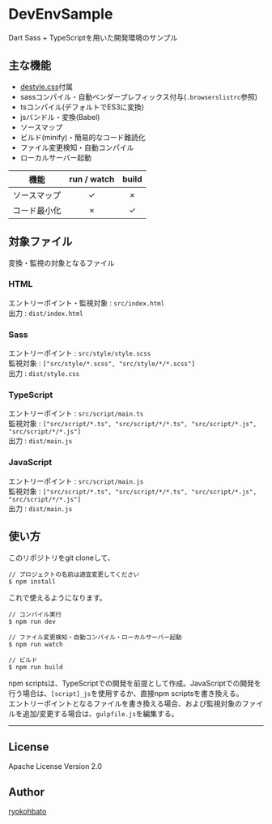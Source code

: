 # DevEnvSample

Dart Sass + TypeScriptを用いた開発環境のサンプル

## 主な機能

- [destyle.css](https://github.com/nicolas-cusan/destyle.css/)付属
- sassコンパイル・自動ベンダープレフィックス付与(``.browserslistrc``参照)
- tsコンパイル(デフォルトでES3に変換)
- jsバンドル・変換(Babel)
- ソースマップ
- ビルド(minify)・簡易的なコード難読化
- ファイル変更検知・自動コンパイル
- ローカルサーバー起動

| 機能 | run / watch | build |
|:-----:|:-----:|:-----:|
| ソースマップ | ✓ | × |
| コード最小化 | × | ✓ |

## 対象ファイル

変換・監視の対象となるファイル  

### HTML

エントリーポイント・監視対象 : ``src/index.html``  
出力 : ``dist/index.html``

### Sass

エントリーポイント : ``src/style/style.scss``  
監視対象 : ``["src/style/*.scss", "src/style/*/*.scss"]``  
出力 : ``dist/style.css``

### TypeScript

エントリーポイント : ``src/script/main.ts``  
監視対象 : ``["src/script/*.ts", "src/script/*/*.ts", "src/script/*.js", "src/script/*/*.js"]``  
出力 : ``dist/main.js``  

### JavaScript

エントリーポイント : ``src/script/main.js``  
監視対象 : ``["src/script/*.ts", "src/script/*/*.ts", "src/script/*.js", "src/script/*/*.js"]``  
出力 : ``dist/main.js``

## 使い方

このリポジトリをgit cloneして、

```npm
// プロジェクトの名前は適宜変更してください
$ npm install
```

これで使えるようになります。

```npm
// コンパイル実行
$ npm run dev
```

```npm
// ファイル変更検知・自動コンパイル・ローカルサーバー起動
$ npm run watch
```

```npm
// ビルド
$ npm run build
```

npm scriptsは、TypeScriptでの開発を前提として作成。JavaScriptでの開発を行う場合は、``[script]_js``を使用するか、直接npm scriptsを書き換える。  
エントリーポイントとなるファイルを書き換える場合、および監視対象のファイルを追加/変更する場合は、``gulpfile.js``を編集する。

--------------

## License

Apache License Version 2.0

## Author

[ryokohbato](https://github.com/ryokohbato)
